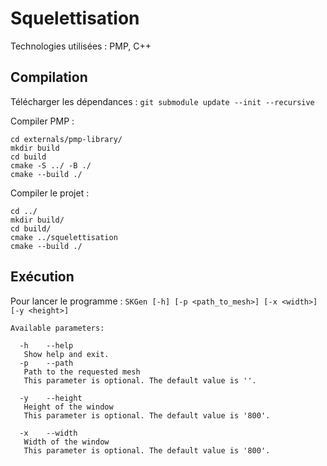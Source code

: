 # Squelettisation

Technologies utilisées : PMP, C++

## Compilation

Télécharger les dépendances : `git submodule update --init --recursive`

Compiler PMP :
```
cd externals/pmp-library/
mkdir build
cd build
cmake -S ../ -B ./
cmake --build ./
```

Compiler le projet :
```
cd ../
mkdir build/
cd build/
cmake ../squelettisation
cmake --build ./
```

## Exécution

Pour lancer le programme : `SKGen [-h] [-p <path_to_mesh>] [-x <width>] [-y <height>]`

```
Available parameters:

  -h    --help
   Show help and exit.
  -p    --path
   Path to the requested mesh
   This parameter is optional. The default value is ''.

  -y    --height
   Height of the window
   This parameter is optional. The default value is '800'.

  -x    --width
   Width of the window
   This parameter is optional. The default value is '800'.
```
